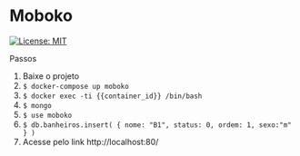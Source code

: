 # Moboko

[![License: MIT](https://img.shields.io/badge/License-MIT-yellow.svg)](https://opensource.org/licenses/MIT)

Passos

1. Baixe o projeto
2. ```$ docker-compose up moboko```
3. ```$ docker exec -ti {{container_id}} /bin/bash```
4. ```$ mongo```
5. ```$ use moboko```
6. ```$ db.banheiros.insert( { nome: "B1", status: 0, ordem: 1, sexo:"m" } )```
7. Acesse pelo link http://localhost:80/
